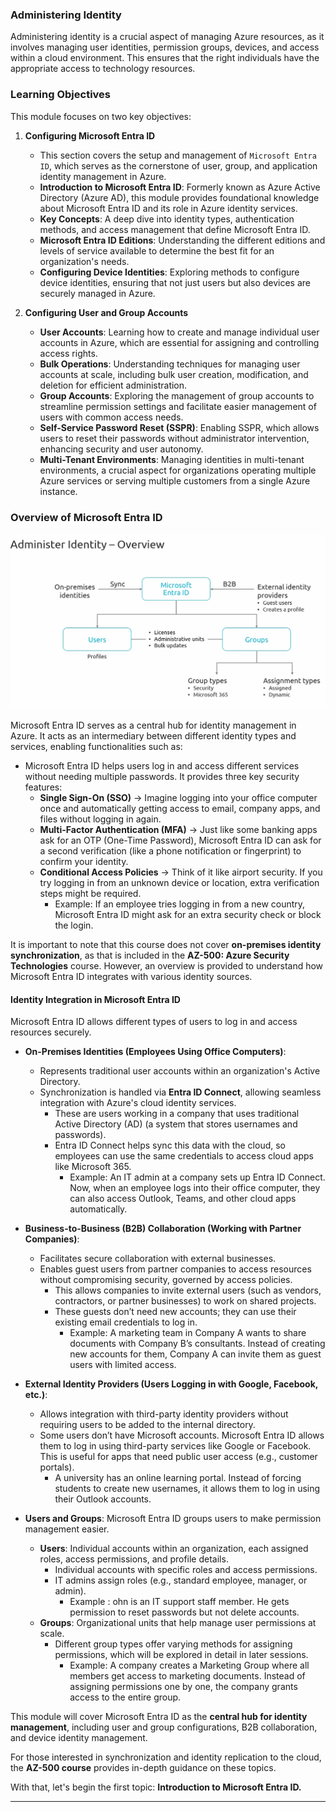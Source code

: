 
### **Administering Identity**  

Administering identity is a crucial aspect of managing Azure resources, as it involves managing user identities, permission groups, devices, and access within a cloud environment. This ensures that the right individuals have the appropriate access to technology resources.  

### **Learning Objectives**  

This module focuses on two key objectives:  

1. **Configuring Microsoft Entra ID**  
   - This section covers the setup and management of `Microsoft Entra ID`, which serves as the cornerstone of user, group, and application identity management in Azure.  
   - **Introduction to Microsoft Entra ID**: Formerly known as Azure Active Directory (Azure AD), this module provides foundational knowledge about Microsoft Entra ID and its role in Azure identity services.  
   - **Key Concepts**: A deep dive into identity types, authentication methods, and access management that define Microsoft Entra ID.  
   - **Microsoft Entra ID Editions**: Understanding the different editions and levels of service available to determine the best fit for an organization's needs.  
   - **Configuring Device Identities**: Exploring methods to configure device identities, ensuring that not just users but also devices are securely managed in Azure.  

2. **Configuring User and Group Accounts**  
   - **User Accounts**: Learning how to create and manage individual user accounts in Azure, which are essential for assigning and controlling access rights.  
   - **Bulk Operations**: Understanding techniques for managing user accounts at scale, including bulk user creation, modification, and deletion for efficient administration.  
   - **Group Accounts**: Exploring the management of group accounts to streamline permission settings and facilitate easier management of users with common access needs.  
   - **Self-Service Password Reset (SSPR)**: Enabling SSPR, which allows users to reset their passwords without administrator intervention, enhancing security and user autonomy.  
   - **Multi-Tenant Environments**: Managing identities in multi-tenant environments, a crucial aspect for organizations operating multiple Azure services or serving multiple customers from a single Azure instance.  

### **Overview of Microsoft Entra ID**  



![entraid](images/entraid.png)

Microsoft Entra ID serves as a central hub for identity management in Azure. It acts as an intermediary between different identity types and services, enabling functionalities such as:  
- Microsoft Entra ID helps users log in and access different services without needing multiple passwords. It provides three key security features:
    - **Single Sign-On (SSO)**  → Imagine logging into your office computer once and automatically getting access to email, company apps, and files without logging in again.
    - **Multi-Factor Authentication (MFA)**  → Just like some banking apps ask for an OTP (One-Time Password), Microsoft Entra ID can ask for a second verification (like a phone notification or fingerprint) to confirm your identity.
    - **Conditional Access Policies**  → Think of it like airport security. If you try logging in from an unknown device or location, extra verification steps might be required.
        - Example: If an employee tries logging in from a new country, Microsoft Entra ID might ask for an extra security check or block the login.

It is important to note that this course does not cover **on-premises identity synchronization**, as that is included in the **AZ-500: Azure Security Technologies** course. However, an overview is provided to understand how Microsoft Entra ID integrates with various identity sources.  

#### **Identity Integration in Microsoft Entra ID**  

Microsoft Entra ID allows different types of users to log in and access resources securely.

- **On-Premises Identities (Employees Using Office Computers)**:  
  - Represents traditional user accounts within an organization's Active Directory.  
  - Synchronization is handled via **Entra ID Connect**, allowing seamless integration with Azure's cloud identity services.  
    - These are users working in a company that uses traditional Active Directory (AD) (a system that stores usernames and passwords).
    - Entra ID Connect helps sync this data with the cloud, so employees can use the same credentials to access cloud apps like Microsoft 365. 
        - Example: An IT admin at a company sets up Entra ID Connect. Now, when an employee logs into their office computer, they can also access Outlook, Teams, and other cloud apps automatically.

- **Business-to-Business (B2B) Collaboration (Working with Partner Companies)**:  
  - Facilitates secure collaboration with external businesses.  
  - Enables guest users from partner companies to access resources without compromising security, governed by access policies.  
    - This allows companies to invite external users (such as vendors, contractors, or partner businesses) to work on shared projects.
    - These guests don’t need new accounts; they can use their existing email credentials to log in.
        - Example: A marketing team in Company A wants to share documents with Company B’s consultants. Instead of creating new accounts for them, Company A can invite them as guest users with limited access.

- **External Identity Providers (Users Logging in with Google, Facebook, etc.)**:  
  - Allows integration with third-party identity providers without requiring users to be added to the internal directory.  
  - Some users don’t have Microsoft accounts. Microsoft Entra ID allows them to log in using third-party services like Google or Facebook. This is useful for apps that need public user access (e.g., customer portals).
    - A university has an online learning portal. Instead of forcing students to create new usernames, it allows them to log in using their Outlook accounts.

- **Users and Groups**:  Microsoft Entra ID groups users to make permission management easier.
  - **Users**: Individual accounts within an organization, each assigned roles, access permissions, and profile details.  
    - Individual accounts with specific roles and access permissions. 
    - IT admins assign roles (e.g., standard employee, manager, or admin).
        - Example : ohn is an IT support staff member. He gets permission to reset passwords but not delete accounts.
  - **Groups**: Organizational units that help manage user permissions at scale.  
    - Different group types offer varying methods for assigning permissions, which will be explored in detail in later sessions.
        -  Example: A company creates a Marketing Group where all members get access to marketing documents. Instead of assigning permissions one by one, the company grants access to the entire group.  


This module will cover Microsoft Entra ID as the **central hub for identity management**, including user and group configurations, B2B collaboration, and device identity management.  

For those interested in synchronization and identity replication to the cloud, the **AZ-500 course** provides in-depth guidance on these topics.  

With that, let's begin the first topic: **Introduction to Microsoft Entra ID.**  

---

